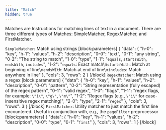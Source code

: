 ```yaml
---
title: "Match"
hidden: true
---
```

Matches are Instructions for matching lines of text in a document. There are three different types of Matches: SimpleMatcher, RegexMatcher, and FirstMatcher. 

 `SimpleMatcher`: Match using strings 
[block:parameters]
{
  "data": {
    "h-0": "key",
    "h-1": "values",
    "h-2": "description",
    "0-0": "text",
    "0-1": "any string",
    "0-2": "The string to match",
    "1-0": "type",
    "1-1": "`equals`, `startsWith`, `endsWith`, `includes`",
    "1-2": "`equals`: Exact match\n`startsWith`: Match at beginning of line\n`endsWIth`: Match at end of line\n`includes`: Match anywhere in line"
  },
  "cols": 3,
  "rows": 2
}
[/block]
`RegexMatcher`: Match using a regex
[block:parameters]
{
  "data": {
    "h-0": "key",
    "h-1": "values",
    "h-2": "description",
    "0-0": "pattern",
    "0-2": "String representation (fully escaped) of the regex pattern",
    "0-1": "valid regex",
    "1-0": "flags",
    "1-1": "regex flags, for example: `\"i\"`, `\"g\"`, `\"m\"`",
    "1-2": "Regex flags (e.g., `\"i\"` for case-insensitive regex matching)",
    "2-0": "type",
    "2-1": "`regex`"
  },
  "cols": 3,
  "rows": 3
}
[/block]
`FirstMatcher`: Utility matcher to just match the first line encountered. Useful in conjunction with, e.g., the `pageFilter` preprocessor
[block:parameters]
{
  "data": {
    "h-0": "key",
    "h-1": "values",
    "h-2": "description",
    "0-0": "type",
    "0-1": "`first`"
  },
  "cols": 3,
  "rows": 1
}
[/block]